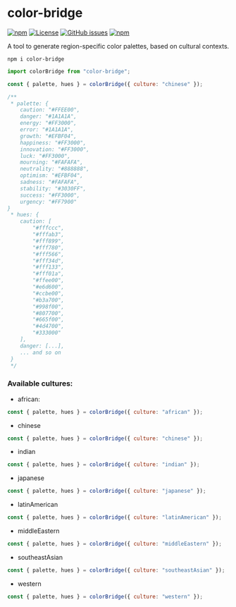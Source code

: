 # color-bridge

[![npm](https://img.shields.io/npm/v/color-bridge)](https://github.com/graphieros/color-bridge)
[![License](https://img.shields.io/badge/license-MIT-green)](https://github.com/graphieros/color-bridge?tab=MIT-1-ov-file#readme)
[![GitHub issues](https://img.shields.io/github/issues/graphieros/color-bridge)](https://github.com/graphieros/color-bridge/issues)
[![npm](https://img.shields.io/npm/dt/color-bridge)](https://github.com/graphieros/color-bridge)

A tool to generate region-specific color palettes, based on cultural contexts.

```
npm i color-bridge
```

```js
import colorBridge from "color-bridge";

const { palette, hues } = colorBridge({ culture: "chinese" });

/**
 * palette: {
    caution: "#FFEE00",
    danger: "#1A1A1A",
    energy: "#FF3000",
    error: "#1A1A1A",
    growth: "#EFBF04",
    happiness: "#FF3000",
    innovation: "#FF3000",
    luck: "#FF3000",
    mourning: "#FAFAFA",
    neutrality: "#888888",
    optimism: "#EFBF04",
    sadness: "#FAFAFA",
    stability: "#3030FF",
    success: "#FF3000",
    urgency: "#FF7900"
}
 * hues: {
    caution: [
        "#fffccc",
        "#fffab3",
        "#fff899",
        "#fff780",
        "#fff566",
        "#fff34d",
        "#fff133",
        "#fff01a",
        "#ffee00",
        "#e6d600",
        "#ccbe00",
        "#b3a700",
        "#998f00",
        "#807700",
        "#665f00",
        "#4d4700",
        "#333000"
    ],
    danger: [...],
    ... and so on
 } 
 */
```

### Available cultures:

- african:

```js
const { palette, hues } = colorBridge({ culture: "african" });
```

- chinese

```js
const { palette, hues } = colorBridge({ culture: "chinese" });
```

- indian

```js
const { palette, hues } = colorBridge({ culture: "indian" });
```

- japanese

```js
const { palette, hues } = colorBridge({ culture: "japanese" });
```

- latinAmerican

```js
const { palette, hues } = colorBridge({ culture: "latinAmerican" });
```

- middleEastern

```js
const { palette, hues } = colorBridge({ culture: "middleEastern" });
```

- southeastAsian

```js
const { palette, hues } = colorBridge({ culture: "southeastAsian" });
```

- western

```js
const { palette, hues } = colorBridge({ culture: "western" });
```
